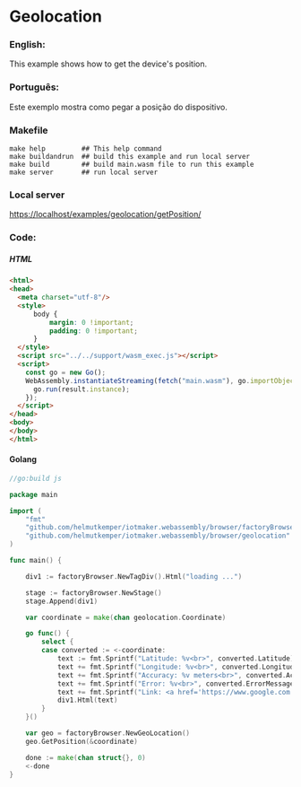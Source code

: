# Geolocation

### English:

This example shows how to get the device's position.

### Português:

Este exemplo mostra como pegar a posição do dispositivo.

### Makefile

```shell
make help         ## This help command
make buildandrun  ## build this example and run local server
make build        ## build main.wasm file to run this example
make server       ## run local server
```

### Local server

[https://localhost/examples/geolocation/getPosition/](https://localhost/examples/geolocation/getPosition/)

### Code:

##### HTML

```html
<html>
<head>
  <meta charset="utf-8"/>
  <style>
      body {
          margin: 0 !important;
          padding: 0 !important;
      }
  </style>
  <script src="../../support/wasm_exec.js"></script>
  <script>
    const go = new Go();
    WebAssembly.instantiateStreaming(fetch("main.wasm"), go.importObject).then((result) => {
      go.run(result.instance);
    });
  </script>
</head>
<body>
</body>
</html>
```

#### Golang

```go
//go:build js

package main

import (
	"fmt"
	"github.com/helmutkemper/iotmaker.webassembly/browser/factoryBrowser"
	"github.com/helmutkemper/iotmaker.webassembly/browser/geolocation"
)

func main() {

	div1 := factoryBrowser.NewTagDiv().Html("loading ...")

	stage := factoryBrowser.NewStage()
	stage.Append(div1)

	var coordinate = make(chan geolocation.Coordinate)

	go func() {
		select {
		case converted := <-coordinate:
			text := fmt.Sprintf("Latitude: %v<br>", converted.Latitude)
			text += fmt.Sprintf("Longitude: %v<br>", converted.Longitude)
			text += fmt.Sprintf("Accuracy: %v meters<br>", converted.Accuracy)
			text += fmt.Sprintf("Error: %v<br>", converted.ErrorMessage)
			text += fmt.Sprintf("Link: <a href='https://www.google.com.br/maps/@%v,%v,17z'>Google maps</a>", converted.Latitude, converted.Longitude)
			div1.Html(text)
		}
	}()

	var geo = factoryBrowser.NewGeoLocation()
	geo.GetPosition(&coordinate)

	done := make(chan struct{}, 0)
	<-done
}
```